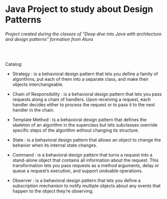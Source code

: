 # Java Project to study about Design Patterns

###### Project created during the classes of "Deep dive into Java with architecture and design patterns" formation from Alura  

<br>

Catalog:

- Strategy : is a behavioral design pattern that lets you define a family of algorithms, put each of them into a separate class, and make their objects interchangeable.

- Chain of Responsibility : is a behavioral design pattern that lets you pass requests along a chain of handlers. Upon receiving a request, each handler decides either to process the request or to pass it to the next handler in the chain.

- Template Method : is a behavioral design pattern that defines the skeleton of an algorithm in the superclass but lets subclasses override specific steps of the algorithm without changing its structure.

- State : is a behavioral design pattern that allows an object to change the behavior when its internal state changes.

- Command : is a behavioral design pattern that turns a request into a stand-alone object that contains all information about the request. This transformation lets you pass requests as a method arguments, delay or queue a request’s execution, and support undoable operations.

- Observer : is a behavioral design pattern that lets you define a subscription mechanism to notify multiple objects about any events that happen to the object they’re observing.
